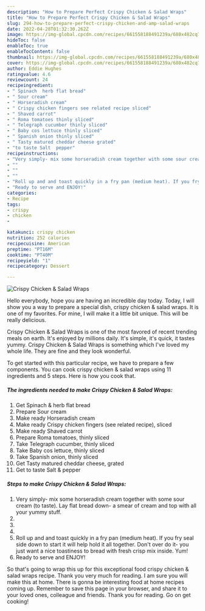 ```yaml
---
description: "How to Prepare Perfect Crispy Chicken & Salad Wraps"
title: "How to Prepare Perfect Crispy Chicken & Salad Wraps"
slug: 294-how-to-prepare-perfect-crispy-chicken-and-amp-salad-wraps
date: 2022-04-28T01:32:30.262Z
image: https://img-global.cpcdn.com/recipes/661558188491239a/680x482cq70/crispy-chicken-salad-wraps-recipe-main-photo.jpg
hideToc: false
enableToc: true
enableTocContent: false
thumbnail: https://img-global.cpcdn.com/recipes/661558188491239a/680x482cq70/crispy-chicken-salad-wraps-recipe-main-photo.jpg
cover: https://img-global.cpcdn.com/recipes/661558188491239a/680x482cq70/crispy-chicken-salad-wraps-recipe-main-photo.jpg
author: Eddie Hughes
ratingvalue: 4.6
reviewcount: 24
recipeingredient:
- " Spinach  herb flat bread"
- " Sour cream"
- " Horseradish cream"
- " Crispy chicken fingers see related recipe sliced"
- " Shaved carrot"
- " Roma tomatoes thinly sliced"
- " Telegraph cucumber thinly sliced"
- " Baby cos lettuce thinly sliced"
- " Spanish onion thinly sliced"
- " Tasty matured cheddar cheese grated"
- "to taste Salt  pepper"
recipeinstructions:
- "Very simply- mix some horseradish cream together with some sour cream (to taste). Lay flat bread down- a smear of cream and top with all your yummy stuff."
- ""
- ""
- ""
- "Roll up and and toast quickly in a fry pan (medium heat). If you fry seal side down to start it will help hold it all together. Don&#39;t over do it- you just want a nice toastiness to bread with fresh crisp mix inside. Yum!"
- "Ready to serve and ENJOY!"
categories:
- Recipe
tags:
- crispy
- chicken
- 

katakunci: crispy chicken  
nutrition: 252 calories
recipecuisine: American
preptime: "PT16M"
cooktime: "PT40M"
recipeyield: "1"
recipecategory: Dessert

---
```



![Crispy Chicken & Salad Wraps](https://img-global.cpcdn.com/recipes/661558188491239a/680x482cq70/crispy-chicken-salad-wraps-recipe-main-photo.jpg)

Hello everybody, hope you are having an incredible day today. Today, I will show you a way to prepare a special dish, crispy chicken & salad wraps. It is one of my favorites. For mine, I will make it a little bit unique. This will be really delicious.



Crispy Chicken & Salad Wraps is one of the most favored of recent trending meals on earth. It's enjoyed by millions daily. It's simple, it's quick, it tastes yummy. Crispy Chicken & Salad Wraps is something which I've loved my whole life. They are fine and they look wonderful.


To get started with this particular recipe, we have to prepare a few components. You can cook crispy chicken & salad wraps using 11 ingredients and 5 steps. Here is how you cook that.

<!--inarticleads1-->

##### The ingredients needed to make Crispy Chicken & Salad Wraps:

1. Get  Spinach & herb flat bread
1. Prepare  Sour cream
1. Make ready  Horseradish cream
1. Make ready  Crispy chicken fingers (see related recipe), sliced
1. Make ready  Shaved carrot
1. Prepare  Roma tomatoes, thinly sliced
1. Take  Telegraph cucumber, thinly sliced
1. Take  Baby cos lettuce, thinly sliced
1. Take  Spanish onion, thinly sliced
1. Get  Tasty matured cheddar cheese, grated
1. Get to taste Salt & pepper




<!--inarticleads2-->

##### Steps to make Crispy Chicken & Salad Wraps:

1. Very simply- mix some horseradish cream together with some sour cream (to taste). Lay flat bread down- a smear of cream and top with all your yummy stuff.
1. 
1. 
1. 
1. Roll up and and toast quickly in a fry pan (medium heat). If you fry seal side down to start it will help hold it all together. Don&#39;t over do it- you just want a nice toastiness to bread with fresh crisp mix inside. Yum!
1. Ready to serve and ENJOY!



So that's going to wrap this up for this exceptional food crispy chicken & salad wraps recipe. Thank you very much for reading. I am sure you will make this at home. There is gonna be interesting food at home recipes coming up. Remember to save this page in your browser, and share it to your loved ones, colleague and friends. Thank you for reading. Go on get cooking!
